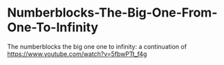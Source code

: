 # Numberblocks-The-Big-One-From-One-To-Infinity
The numberblocks the big one one to infinity: a continuation of  https://www.youtube.com/watch?v=5fbwPTt_f4g 
